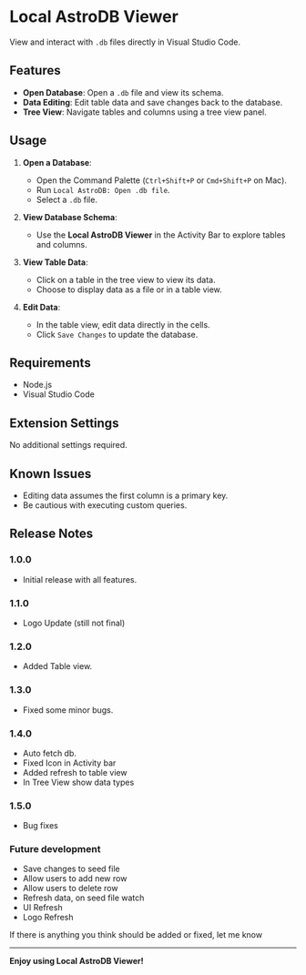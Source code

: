 # Local AstroDB Viewer

View and interact with `.db` files directly in Visual Studio Code.

## Features

- **Open Database**: Open a `.db` file and view its schema.
- **Data Editing**: Edit table data and save changes back to the database.
- **Tree View**: Navigate tables and columns using a tree view panel.

## Usage

1. **Open a Database**:
   - Open the Command Palette (`Ctrl+Shift+P` or `Cmd+Shift+P` on Mac).
   - Run `Local AstroDB: Open .db file`.
   - Select a `.db` file.

2. **View Database Schema**:
   - Use the **Local AstroDB Viewer** in the Activity Bar to explore tables and columns.

3. **View Table Data**:
   - Click on a table in the tree view to view its data.
   - Choose to display data as a file or in a table view.

4. **Edit Data**:
   - In the table view, edit data directly in the cells.
   - Click `Save Changes` to update the database.


## Requirements

- Node.js
- Visual Studio Code

## Extension Settings

No additional settings required.

## Known Issues

- Editing data assumes the first column is a primary key.
- Be cautious with executing custom queries.

## Release Notes

### 1.0.0

- Initial release with all features.

### 1.1.0

- Logo Update (still not final)

### 1.2.0

- Added Table view.

### 1.3.0

- Fixed some minor bugs.


### 1.4.0

- Auto fetch db.
- Fixed Icon in Activity bar
- Added refresh to table view 
- In Tree View show data types


### 1.5.0

- Bug fixes

### Future development

- Save changes to seed file 
- Allow users to add new row
- Allow users to delete row
- Refresh data, on seed file watch
- UI Refresh
- Logo Refresh

If there is anything you think should be added or fixed, let me know 

---

**Enjoy using Local AstroDB Viewer!**
